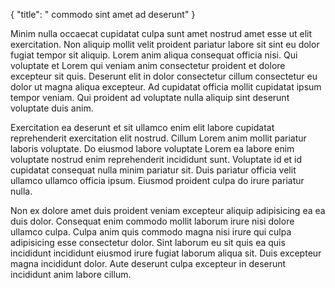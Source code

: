 {
  "title": " commodo sint amet ad deserunt"
}

Minim nulla occaecat cupidatat culpa sunt amet nostrud amet esse ut elit exercitation. Non aliquip mollit velit proident pariatur labore sit sint eu dolor fugiat tempor sit aliquip. Lorem anim aliqua consequat officia nisi. Qui voluptate et Lorem qui veniam anim consectetur proident et dolore excepteur sit quis. Deserunt elit in dolor consectetur cillum consectetur eu dolor ut magna aliqua excepteur. Ad cupidatat officia mollit cupidatat ipsum tempor veniam. Qui proident ad voluptate nulla aliquip sint deserunt voluptate duis anim.

Exercitation ea deserunt et sit ullamco enim elit labore cupidatat reprehenderit exercitation elit nostrud. Cillum Lorem anim mollit pariatur laboris voluptate. Do eiusmod labore voluptate Lorem ea labore enim voluptate nostrud enim reprehenderit incididunt sunt. Voluptate id et id cupidatat consequat nulla minim pariatur sit. Duis pariatur officia velit ullamco ullamco officia ipsum. Eiusmod proident culpa do irure pariatur nulla.

Non ex dolore amet duis proident veniam excepteur aliquip adipisicing ea ea duis dolor. Consequat enim commodo mollit laborum irure nisi dolore ullamco culpa. Culpa anim quis commodo magna nisi irure qui culpa adipisicing esse consectetur dolor. Sint laborum eu sit quis ea quis incididunt incididunt eiusmod irure fugiat laborum aliqua sit. Duis excepteur magna incididunt dolor. Aute deserunt culpa excepteur in deserunt incididunt anim labore cillum.
